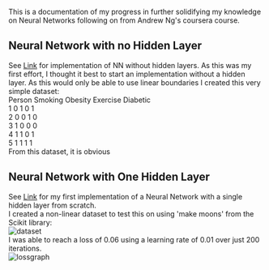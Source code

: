 This is a documentation of my progress in further solidifying my knowledge on Neural Networks following on from Andrew Ng's coursera course.  
## Neural Network with no Hidden Layer
See [Link]() for implementation of NN without hidden layers. As this was my first effort, I thought it best to start an implementation without a hidden layer. As this would only be able to use linear boundaries I created this very simple dataset:  
Person    Smoking   Obesity   Exercise  Diabetic  
1         0           1           0          1  
2         0           0           1          0  
3         1           0           0          0  
4         1           1           0          1  
5         1           1           1          1  
From this dataset, it is obvious 
## Neural Network with One Hidden Layer
See [Link](https://github.com/JanThan/LearningML/blob/master/NeuralNetwork/NN_withHiddenLayer.py) for my first implementation of a Neural Network with a single hidden layer from scratch.  
I created a non-linear dataset to test this on using 'make moons' from the Scikit library:  
![dataset](https://github.com/JanThan/LearningML/blob/master/NeuralNetwork/images/Data.png)  
I was able to reach a loss of 0.06 using a learning rate of 0.01 over just 200 iterations.  
![lossgraph](https://github.com/JanThan/LearningML/blob/master/NeuralNetwork/images/NN_with_hidden_cost.png)
